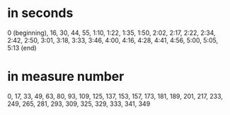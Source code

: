 # in seconds

0 (beginning), 16, 30, 44, 55, 1:10, 1:22, 1:35, 1:50, 2:02, 2:17, 2:22, 2:34, 2:42, 2:50, 3:01, 3:18, 3:33, 3:46, 4:00, 4:16, 4:28, 4:41, 4:56, 5:00, 5:05, 5:13 (end)

# in measure number

0, 17, 33, 49, 63, 80, 93, 109, 125, 137, 153, 157, 173, 181, 189, 201, 217, 233, 249, 265, 281, 293, 309, 325, 329, 333, 341, 349

